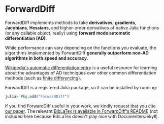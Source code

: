 # ForwardDiff

ForwardDiff implements methods to take **derivatives**, **gradients**, **Jacobians**, **Hessians**, and higher-order derivatives of native Julia functions (or any callable object, really) using **forward mode automatic differentiation (AD)**.

While performance can vary depending on the functions you evaluate, the algorithms implemented by ForwardDiff **generally outperform non-AD algorithms in both speed and accuracy.**

[Wikipedia's automatic differentiation entry](https://en.wikipedia.org/wiki/Automatic_differentiation) is a useful resource for learning about the advantages of AD techniques over other common differentiation methods (such as [finite differencing](https://en.wikipedia.org/wiki/Numerical_differentiation)).

ForwardDiff is a registered Julia package, so it can be installed by running:

```julia
julia> Pkg.add("ForwardDiff")
```

If you find ForwardDiff useful in your work, we kindly request that you cite [our paper](https://arxiv.org/abs/1607.07892). The relevant [BibLaTex is available in ForwardDiff's README](https://github.com/JuliaDiff/ForwardDiff.jl#publications) (not included here because BibLaTex doesn't play nice with Documenter/Jekyll).
